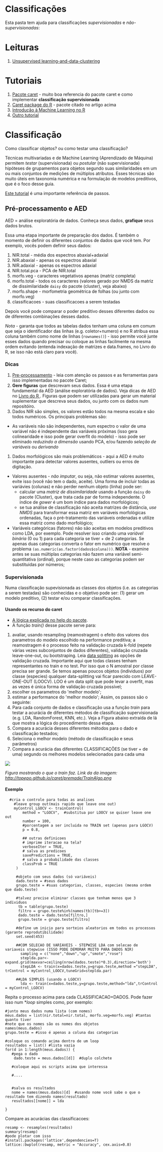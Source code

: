 # Classificações

Esta pasta tem ajuda para classificações *supervisionadas* e *não-supervisionadas*:

# Leituras

1. [Unsupervised learning-and-data-clustering](https://towardsdatascience.com/unsupervised-learning-and-data-clustering-eeecb78b422a)

# Tutoriais

1. [Pacote caret](http://topepo.github.io/caret/index.html) - muito boa referencia do pacote caret e como implementar **classificação supervisionada**
1. [Caret package do R](https://cran.r-project.org/web/packages/caret/vignettes/caret.html) - pacote citado no artigo acima
1. [Introdução à Machine Learning no R](https://lgatto.github.io/IntroMachineLearningWithR/index.html)
1. [Outro tutorial](https://quantdev.ssri.psu.edu/tutorials/unsupervised-machine-learning-hclust-pvclust-cluster-mclust-and-more)

# Classificação 

Como classificar objetos? ou como testar uma classificação? 

Técnicas multivariadas e de Machine Learning (Aprendizado de Máquina) permitem *testar* (supervisionada) ou *postular* (não supervisionada) hipóteses de grupamentos para objetos segundo suas similaridades em um ou mais conjuntos de medições de múltiplos atributos. Esses técnicas são muito úteis em taxonomia numérica e na formulação de modelos preditivos, que é o foco desse guia.

[Este tutorial](http://topepo.github.io/caret) é uma importante referência de passos.

## Pré-processamento e AED

AED = análise exploratória de dados. Conheça seus dados, **grafique** seus dados brutos.

Essa uma etapa importante de preparação dos dados. É também o momento de definir os diferentes conjuntos de dados que você tem. Por exemplo, vocês podem definir seus dados:
1. NIR.total - média dos espectros abaxial+adaxial 
1. NIR.abaxial - apenas os espectros abaxial
1. NIR.adaxial - apenas os espectros adaxial
1. NIR.total.pca - PCA de NIR.total
1. morfo.veg - caracteres vegetativos apenas (matriz completa) 
1. morfo.total - todos os caracteres (valores gerado por NMDS da matriz de dissimilaridade `daisy` do pacote (cluster), veja abaixo)
1. morfo.shape - morfometria geométrica de folhas (ou junto com morfo.veg)
1. classificacoes - suas classificacoes a serem testadas

Depois você pode comparar o poder preditivo desses diferentes dados ou de diferentes combinações desses dados.

*Nota* - garanta que todos as tabelas dados tenham uma coluna em comum que seja o identificador das linhas (e.g. coletor+numero) e no R atribua essa coluna também como nome de linhas (`rownames()`) - isso permite você junte esses dados quando precisar ou coloque as linhas facilmente na mesma ordem evitando (entenda indexação de matrizes e data.frames, no Livro do R, se isso não está claro para você). 


### Dicas
1. [Pre-processamento](http://topepo.github.io/caret/pre-processing.html) - leia com atenção os passos e as ferramentas para isso implementadas no pacote Caret;
1. **Gere figuras** que descrevam seus dados. Essa é uma etapa fundamental da AED (análise exploratória de dados). Veja dicas de AED no [Livro do R ](https://labotam.github.io/). Figuras que podem ser utilizadas para gerar um material suplementar que descreva seus dados, ou junto com os dados num repositóiro.
1. Dados NIR são simples, os valores estão todos na mesma escala e são todos numéricos. Os principais problemas são:
  - As variáveis não são independentes, num espectro o valor de uma variável não é independente das variáveis próximas (isso gera colinearidade e isso pode gerar overfit do modelo) - isso pode ser eliminado *reduzindo a dimensão* usando PCA, e/ou fazendo *seleção de variáveis* ou *derivando*
1. Dados morfológicos são mais problemáticos - aqui a AED é muito importante para detectar valores ausentes, outliers ou erros de digitação.
  - Valores ausentes - *não imputar*, ou seja, não estimar valores ausentes, evite isso (você não tem o dado, aceite). Uma forma de incluir todas as variávies (colunas) e não perder nenhum objeto (linha) pode ser:
    - calcular uma *matriz de dissimilaridade* usando a função `daisy` do pacote (Cluster), que trata cada par de forma independente. O índice de *gower* é um bom índice para dados morfológicos;
    - se tua análise de classificação não aceita matrizes de distância, *use  NMDS* para transformar essa matriz em variáveis morfológicas ordenadas, faça o pré-tratamento das variáveis ordenadas e utilize essa matriz como dado morfológico;
  - Variáveis categóricas (fatores) não são aceitas em modelos preditivos como LDA, por exemplo. Pode resolver isso criando uma *variável binária* (0 ou 1) para cada categoria se tiver + de 2 categorias. Se apenas duas categorias converta o fator em numérico que resolve o problema `(as.numeric(as.factor(dados$coluna)))`. **NOTA** - examine antes se suas múltiplas categorias não fazem uma variável semi-quantitativa (ordinal), porque neste caso as categorias podem ser substituidas por números;

### Supervisionada

Numa classificação supevisionada as classes dos objetos (i.e. as categorias a serem testadas) são conhecidas e o objetivo pode ser: (1) gerar um modelo preditivo,  (2) testar e/ou comparar classificações.

#### Usando os recurso do caret
 
- [A lógica explicada no help do pacote](http://topepo.github.io/caret/model-training-and-tuning.html#model-training-and-parameter-tuning). 
- A função _train()_ desse pacote serve para:
1. avaliar, usando resampling (reamostragem) o efeito dos valores dos parametros do modelo escolhido na performance preditiva; a reamostragem é o processo feito na validação cruzada k-fold (repete várias vezes subconjuntos de dados diferentes), validação cruzada leave-one-out, ou bootstraping. Leia [data splitting](http://topepo.github.io/caret/data-splitting.html) as opções de validação cruzada. Importante aqui que todas classes tenham representantes no train e no test. Por isso que o N amostral por classe precisa ser grande. Se temos apenas poucos objetos (individuos) por classe (especies) qualquer data-splitting vai ficar parecido com LEAVE-ONE-OUT (LOOCV). LOO é um data split que pode levar a overfit, mas as vezes é única forma de validação cruzada possível;
2. escolher os parametros do 'melhor modelo';
3. estimar a performance do 'melhor modelo';
Assim, os passos são o seguinte:
1. Para cada conjunto de dados e classificação usa a função _train_ para testar a acurácia de diferentes métodos de classificação supervisionada (e.g. LDA, RandomForest, KNN, etc.). Veja a Figura abaixo extraída de lá que mostra a lógica do procedimento dessa etapa.
2. Compara a acurácia desses diferentes métodos para o dado e classificação testados;
3. Seleciona o melhor modelo (método de classificação e seus parâmetros)
4. Compara a acurácia das diferentes CLASSIFICAÇÕES (se tiver + de uma) segundo os melhores modelos selecionados para cada uma

![](http://topepo.github.io/caret/premade/TrainAlgo.png) 

*Figura mostrando o que o train faz. Link da da imagem: http://topepo.github.io/caret/premade/TrainAlgo.png*


#### Exemplo

```
  #cria o controle para todas as analises
    #leave group out(mais rapido que leave one out)
    myControl_LGOCV <- trainControl(
        method = "LGOCV",  #substitua por LOOCV se quiser leave one out
        number = 100,
        #porcentagem a ser incluida no TRAIN set (apenas para LGOCV)
        p = 0.8,
        
        ## outras definicoes
        # imprime iteracao na tela?
        verboseIter = TRUE,
        # salva as predicoes
        savePredictions = TRUE,
        # salva a probabilidade das classes
        classProb = TRUE
     )
     
     #objeto com seus dados (só variáveis)   
     dado.teste = #seus dados
     grupo.teste = #suas categorias, classes, especies (mesma ordem que dado.teste)
     
     #talvez precise eliminar classes que tenham menos que 3 individuos
      tb = table(grupo.teste)
      filtro = grupo.teste%in%(names(tb)[tb>=3])
      dado.teste = dado.teste[filtro,]
      grupo.teste = grupo.teste[filtro]
     
     #define um inicio para sorteios aleatorios em todos os processos (garante reprodutibilidade)
     set.seed(453)
     
     ##COM SELECAO DE VARIAVEIS - STEPWISE LDA com selecao de variaveis stepwise (ISSO PODE DEMORAR MUITO PARA DADOS NIR)
       sampling = c("none","down","up","smote","rose")
       steplda.par<-expand.grid(maxvar=ceiling(nrow(dados.teste)*0.3),direction='both')
       stepLDA <- train(x=dados.teste,y=grupo.teste,method ="stepLDA", trControl = myControl_LOOCV,tuneGrid=steplda.par)
            
     ##LDA SIMPLES (usando o LGOCV)
       lda <- train(x=dados.teste,y=grupo.teste,method="lda",trControl = myControl_LGOCV)
```

Repita o processo acima para cada CLASSIFICACAO+DADOS. Pode fazer isso num **loop* simples como, por exemplo:

```
#junto meus dados numa lista (com nomes)
meus.dados = list(nir.total=nir.total, morfo.veg=morfo.veg) #tantas quanto tiver
#note que os nomes são os nomes dos objetos
names(meus.dados)
grupo.teste = #isso é apenas a coluna das categorias

#coloque os comando acima dentro de um loop
resultados = list() #lista vazia
for(d in 1:length(meus.dados)) {
   #pega o dado
    dado.teste = meus.dados[[d]]  #duplo colchete
   
   #coloque aqui os scripts acima que interessa
   
   #....
   

   #salva os resultados
   nome = names(meus.dados)[d]  #usando nome você sabe o que o resultado tem dizendo names(resultado)
   resultados[[nome]] = lda

}
```

Compare as acurácias das classificacoes:

```
resamp <- resamples(resultados)
summary(resamp)
#pode plotar com isso
#install.packages('lattice',dependencies=T)
lattice::bwplot(resamp, metric = "Accuracy", cex.axis=0.8)
```

